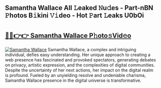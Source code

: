 ## Samantha Wallace All 𝙻eaked 𝙽u𝚍es - Part-nBN 𝙿hotos B𝚒kini 𝚅𝚒deo - Hot 𝙿art 𝙻eaks U0bOi

# <h2><a href="http://ld1xt9.urlbe.top/?page=Samantha+Wallace">🔗🔗👉👉 Samantha Wallace P𝚑oto𝚜Vid𝚎o</a></h2>

[![Samantha Wallace](https://i.imgur.com/eBuTRDB.gif)](http://ld1xt9.urlbe.top/?page=Samantha+Wallace)
Samantha Wallace, a complex and intriguing individual, defies easy understanding. Her unique approach to creating a web presence has fascinated and provoked spectators, generating debates on privacy, artistic expression, and the complexities of digital communities. Despite the uncertainty of her next actions, her impact on the digital realm is profound. Fueled by an unyielding resolve and undeniable charisma, Samantha Wallace presence in the digital universe is transformative.
